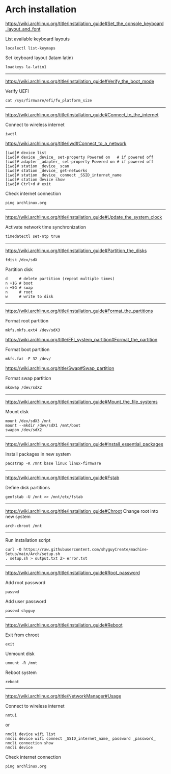 # Arch installation

https://wiki.archlinux.org/title/Installation_guide#Set_the_console_keyboard_layout_and_font

List available keyboard layouts

```
localectl list-keymaps
```

Set keyboard layout (latam latin)

```
loadkeys la-latin1
```

---

https://wiki.archlinux.org/title/Installation_guide#Verify_the_boot_mode

Verify UEFI

```
cat /sys/firmware/efi/fw_platform_size
```

---

https://wiki.archlinux.org/title/Installation_guide#Connect_to_the_internet

Connect to wireless internet

```
iwctl
```

https://wiki.archlinux.org/title/Iwd#Connect_to_a_network

```
[iwd]# device list
[iwd]# device _device_ set-property Powered on   # if powered off
[iwd]# adapter _adapter_ set-property Powered on # if powered off
[iwd]# station _device_ scan
[iwd]# station _device_ get-networks
[iwd]# station _device_ connect _SSID_internet_name
[iwd]# station device show
[iwd]# Ctrl+d # exit
```

Check internet connection

```
ping archlinux.org
```

---

https://wiki.archlinux.org/title/Installation_guide#Update_the_system_clock

Activate network time synchronization

```
timedatectl set-ntp true
```

---

https://wiki.archlinux.org/title/Installation_guide#Partition_the_disks

```
fdisk /dev/sdX
```

Partition disk

```
d     # delete partition (repeat multiple times)
n +1G # boot
n +5G # swap
n     # root
w     # write to disk
```

---

https://wiki.archlinux.org/title/Installation_guide#Format_the_partitions

Format root partition

```
mkfs.mkfs.ext4 /dev/sdX3
```

https://wiki.archlinux.org/title/EFI_system_partition#Format_the_partition

Format boot partition

```
mkfs.fat -F 32 /dev/
```

https://wiki.archlinux.org/title/Swap#Swap_partition

Format swap partition

```
mkswap /dev/sdX2
```

---

https://wiki.archlinux.org/title/Installation_guide#Mount_the_file_systems

Mount disk

```
mount /dev/sdX3 /mnt
mount --mkdir /dev/sdX1 /mnt/boot
swapon /dev/sdX2
```

---

https://wiki.archlinux.org/title/Installation_guide#Install_essential_packages

Install packages in new system

```
pacstrap -K /mnt base linux linux-firmware
```

---

https://wiki.archlinux.org/title/Installation_guide#Fstab

Define disk partitions

```
genfstab -U /mnt >> /mnt/etc/fstab
```

---

https://wiki.archlinux.org/title/Installation_guide#Chroot
Change root into new system

```
arch-chroot /mnt
```

---

Run installation script

```
curl -O https://raw.githubusercontent.com/shyguyCreate/machine-Setup/main/Arch/setup.sh
. setup.sh > output.txt 2> error.txt
```

---

https://wiki.archlinux.org/title/Installation_guide#Root_password

Add root password

```
passwd
```

Add user password

```
passwd shyguy
```

---

https://wiki.archlinux.org/title/Installation_guide#Reboot

Exit from chroot

```
exit
```

Unmount disk

```
umount -R /mnt
```

Reboot system

```
reboot
```

---

https://wiki.archlinux.org/title/NetworkManager#Usage

Connect to wireless internet

```
nmtui
```

or

```
nmcli device wifi list
nmcli device wifi connect _SSID_internet_name_ password _password_
nmcli connection show
nmcli device
```

Check internet connection

```
ping archlinux.org
```
